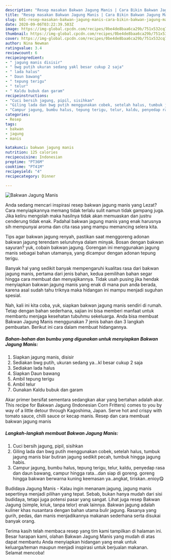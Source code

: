 ```yaml
---
description: "Resep masakan Bakwan Jagung Manis | Cara Bikin Bakwan Jagung Manis Yang Lezat"
title: "Resep masakan Bakwan Jagung Manis | Cara Bikin Bakwan Jagung Manis Yang Lezat"
slug: 601-resep-masakan-bakwan-jagung-manis-cara-bikin-bakwan-jagung-manis-yang-lezat
date: 2020-09-06T03:22:39.503Z
image: https://img-global.cpcdn.com/recipes/0be4de8baa6ca29b/751x532cq70/bakwan-jagung-manis-foto-resep-utama.jpg
thumbnail: https://img-global.cpcdn.com/recipes/0be4de8baa6ca29b/751x532cq70/bakwan-jagung-manis-foto-resep-utama.jpg
cover: https://img-global.cpcdn.com/recipes/0be4de8baa6ca29b/751x532cq70/bakwan-jagung-manis-foto-resep-utama.jpg
author: Nina Newman
ratingvalue: 3.4
reviewcount: 6
recipeingredient:
- " jagung manis disisir"
- " bwg putih ukuran sedang yakl besar cukup 2 saja"
- " lada halus"
- " Daun bawang"
- " tepung terigu"
- " telur"
- " Kaldu bubuk dan garam"
recipeinstructions:
- "Cuci bersih jagung, pipil, sisihkan"
- "Giling lada dan bwg putih menggunakan cobek, setelah halus, tumbuk jagung manis biar butiran jagung sedikit pecah, tumbuk hingga jagung habis."
- "Campur jagung, bumbu halus, tepung terigu, telur, kaldu, penyedap rasa dan daun bawang, campur hingga rata...dan siap di goreng. goreng hingga bakwan berwarna kuning keemasan ya..angkat, tiriskan..enioy😋"
categories:
- Resep
tags:
- bakwan
- jagung
- manis

katakunci: bakwan jagung manis 
nutrition: 125 calories
recipecuisine: Indonesian
preptime: "PT36M"
cooktime: "PT41M"
recipeyield: "4"
recipecategory: Dinner

---
```



![Bakwan Jagung Manis](https://img-global.cpcdn.com/recipes/0be4de8baa6ca29b/751x532cq70/bakwan-jagung-manis-foto-resep-utama.jpg)

Anda sedang mencari inspirasi resep bakwan jagung manis yang Lezat? Cara menyiapkannya memang tidak terlalu sulit namun tidak gampang juga. Jika keliru mengolah maka hasilnya tidak akan memuaskan dan justru cenderung tidak enak. Padahal bakwan jagung manis yang enak harusnya sih mempunyai aroma dan cita rasa yang mampu memancing selera kita.

Tips agar bakwan jagung renyah, pastikan saat menggoreng adonan bakwan jagung terendam seluruhnya dalam minyak. Bosan dengan bakwan sayuran? yuk, cobain bakwan jagung. Gorengan ini menggunakan jagung manis sebagai bahan utamanya, yang dicampur dengan adonan tepung terigu.

Banyak hal yang sedikit banyak mempengaruhi kualitas rasa dari bakwan jagung manis, pertama dari jenis bahan, kedua pemilihan bahan segar hingga cara membuat dan menyajikannya. Tidak usah pusing jika hendak menyiapkan bakwan jagung manis yang enak di mana pun anda berada, karena asal sudah tahu triknya maka hidangan ini mampu menjadi suguhan spesial.


Nah, kali ini kita coba, yuk, siapkan bakwan jagung manis sendiri di rumah. Tetap dengan bahan sederhana, sajian ini bisa memberi manfaat untuk membantu menjaga kesehatan tubuhmu sekeluarga. Anda bisa membuat Bakwan Jagung Manis menggunakan 7 jenis bahan dan 3 langkah pembuatan. Berikut ini cara dalam membuat hidangannya.

<!--inarticleads1-->

##### Bahan-bahan dan bumbu yang digunakan untuk menyiapkan Bakwan Jagung Manis:

1. Siapkan  jagung manis, disisir
1. Sediakan  bwg putih, ukuran sedang ya...kl besar cukup 2 saja
1. Sediakan  lada halus
1. Siapkan  Daun bawang
1. Ambil  tepung terigu
1. Ambil  telur
1. Gunakan  Kaldu bubuk dan garam


Akar primer bersifat sementara sedangkan akar yang bertahan adalah akar. This recipe for Bakwan Jagung (Indonesian Corn Fritters) comes to you by way of a little detour through Kagoshima, Japan. Serve hot and crispy with tomato sauce, chilli sauce or kecap manis. Resep dan cara membuat bakwan jagung manis 

<!--inarticleads2-->

##### Langkah-langkah membuat Bakwan Jagung Manis:

1. Cuci bersih jagung, pipil, sisihkan
1. Giling lada dan bwg putih menggunakan cobek, setelah halus, tumbuk jagung manis biar butiran jagung sedikit pecah, tumbuk hingga jagung habis.
1. Campur jagung, bumbu halus, tepung terigu, telur, kaldu, penyedap rasa dan daun bawang, campur hingga rata...dan siap di goreng. goreng hingga bakwan berwarna kuning keemasan ya..angkat, tiriskan..enioy😋


Budidaya Jagung Manis - Kalau ingin menanam jagung, jagung manis sepertinya menjadi pilihan yang tepat. Sebab, bukan hanya mudah dari sisi budidaya, tetapi juga potensi pasar yang sangat. Lihat juga resep Bakwan Jagung (simple, kriuk, tanpa telor) enak lainnya. Bakwan jagung adalah kuliner khas nusantara dengan bahan utama bulir jagung. Rasanya yang gurih, pedas, dan manis menjadikannya makanan sederhana serta disukai banyak orang. 

Terima kasih telah membaca resep yang tim kami tampilkan di halaman ini. Besar harapan kami, olahan Bakwan Jagung Manis yang mudah di atas dapat membantu Anda menyiapkan hidangan yang enak untuk keluarga/teman maupun menjadi inspirasi untuk berjualan makanan. Selamat mencoba!
